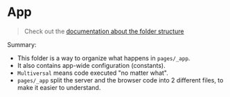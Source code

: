 App
===

> Check out the [documentation about the folder structure](../README.md#app-folder)

Summary:
- This folder is a way to organize what happens in `pages/_app`.
- It also contains app-wide configuration (constants).
- `Multiversal` means code executed "no matter what".
- `pages/_app` split the server and the browser code into 2 different files, to make it easier to understand.
